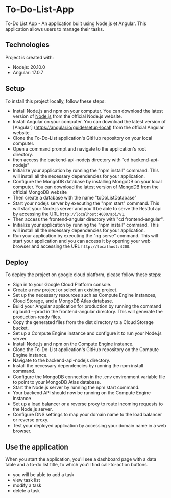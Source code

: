 # To-Do-List-App
To-Do List App - An application built using Node.js et Angular. This application allows users to manage their tasks.

## Technologies
Project is created with:

- Nodejs: 20.10.0
- Angular: 17.0.7

## Setup
To install this project locally, follow these steps:

- Install Node.js and npm on your computer. You can download the latest version of [Node.js](https://nodejs.org/en/download) from the official Node.js website.
- Install Angular on your computer. You can download the latest version of [Angular] (https://angular.io/guide/setup-local) from the official Angular website.
- Clone the To-Do-List application's GitHub repository on your local computer.
- Open a command prompt and navigate to the application's root directory.
- then access the backend-api-nodejs directory with "cd  backend-api-nodejs"
- Initialize your application by running the "npm install" command. This will install all the necessary dependencies for your application.
- Configure the MongoDB database by installing MongoDB on your local computer. You can download the latest version of [MongoDB](https://www.mongodb.com/try/download/community) from the official MongoDB website 
- Then create a database with the name "toDoListDatabase"
- Start your nodejs server by executing the "npm start" command. This will start your Node.js server and you'll be able to serve the Restful api by accessing the URL `http://localhost:4000/api/v1`.
- Then access the frontend-angular directory with "cd frontend-angular".
- Initialize your application by running the "npm install" command. This will install all the necessary dependencies for your application.
- Run your application by executing the "ng serve" command. This will start your application and you can access it by opening your web browser and accessing the URL `http://localhost:4200`.

## Deploy
To deploy the project on google cloud platform, please follow these steps:

- Sign in to your Google Cloud Platform console.
- Create a new project or select an existing project.
- Set up the necessary resources such as Compute Engine instances, Cloud Storage, and a MongoDB Atlas database.
- Build your Angular application for production by running the command ng build --prod in the frontend-angular directory. This will generate the production-ready files.
- Copy the generated files from the dist directory to a Cloud Storage bucket.
- Set up a Compute Engine instance and configure it to run your Node.js server.
- Install Node.js and npm on the Compute Engine instance.
- Clone the To-Do-List application's GitHub repository on the Compute Engine instance.
- Navigate to the backend-api-nodejs directory.
- Install the necessary dependencies by running the npm install command.
- Configure the MongoDB connection in the .env environment variable file to point to your MongoDB Atlas database.
- Start the Node.js server by running the npm start command.
- Your backend API should now be running on the Compute Engine instance
- Set up a load balancer or a reverse proxy to route incoming requests to the Node.js server.
- Configure DNS settings to map your domain name to the load balancer or reverse proxy.
- Test your deployed application by accessing your domain name in a web browser.

## Use the application
When you start the application, you'll see a dashboard page with a data table and a to-do list title, to which you'll find call-to-action buttons.
- you will be able to add a task 
- view task list
- modify a task 
- delete a task

